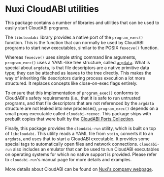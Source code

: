 # Nuxi CloudABI utilities

This package contains a number of libraries and utilities that can be
used to easily start CloudABI programs.

The `libcloudabi` library provides a native port of the `program_exec()`
function. This is the function that can normally be used by CloudABI
programs to start new executables, similar to the POSIX `fexecve()`
function.

Whereas `fexecve()` uses simple string command line arguments,
`program_exec()` uses a YAML-like tree structure, called
[`argdata`](https://github.com/NuxiNL/argdata). What is special about
`argdata`, is that file descriptors are a native primitive data type;
they can be attached as leaves to the tree directly. This makes the way
of inheriting file descriptors during process execution a lot more
structured. It replaces concepts like close-on-exec flags entirely.

To ensure that this implementation of `program_exec()` conforms to
CloudABI's safety requirements (i.e., that it is safe to run untrusted
programs, and that file descriptors that are not referenced by the
`argdata` structure are not leaked into new processes),
`program_exec()` depends on a small proxy executable called
`cloudabi-reexec`. This package ships with prebuilt copies that were
built by the
[CloudABI Ports Collection](https://github.com/NuxiNL/cloudabi-ports/blob/master/packages/cloudabi-utils/BUILD).

Finally, this package provides the `cloudabi-run` utility, which is
built on top of `libcloudabi`. This utility reads a YAML file from
`stdin`, converts it to an `argdata`, and uses that to start a CloudABI
executable. It provides some special tags to automatically open files
and network connections. `cloudabi-run` also includes an emulator that
can be used to run CloudABI executables on operating systems for which
no native support is provided. Please refer to `cloudabi-run`'s manual
page for more details and examples.

More details about CloudABI can be found on
[Nuxi's company webpage](https://nuxi.nl/).
